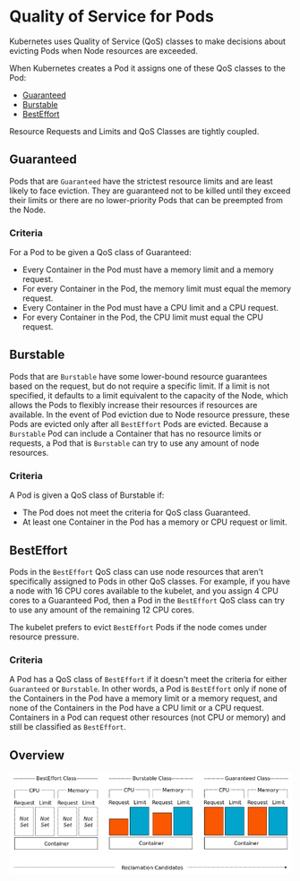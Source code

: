 # Quality of Service for Pods

Kubernetes uses Quality of Service (QoS) classes to make decisions about evicting Pods when Node resources are exceeded.

When Kubernetes creates a Pod it assigns one of these QoS classes to the Pod:

- [Guaranteed](#guaranteed)
- [Burstable](#burstable)
- [BestEffort](#besteffort)

Resource Requests and Limits and QoS Classes are tightly coupled.


## Guaranteed

Pods that are `Guaranteed` have the strictest resource limits and are least likely to face eviction. They are guaranteed not to be killed until they exceed their limits or there are no lower-priority Pods that can be preempted from the Node.

### Criteria
For a Pod to be given a QoS class of Guaranteed:

- Every Container in the Pod must have a memory limit and a memory request.
- For every Container in the Pod, the memory limit must equal the memory request.
- Every Container in the Pod must have a CPU limit and a CPU request.
- For every Container in the Pod, the CPU limit must equal the CPU request.

## Burstable

Pods that are `Burstable` have some lower-bound resource guarantees based on the request, but do not require a specific limit. If a limit is not specified, it defaults to a limit equivalent to the capacity of the Node, which allows the Pods to flexibly increase their resources if resources are available. In the event of Pod eviction due to Node resource pressure, these Pods are evicted only after all `BestEffort` Pods are evicted. Because a `Burstable` Pod can include a Container that has no resource limits or requests, a Pod that is `Burstable` can try to use any amount of node resources.

### Criteria

A Pod is given a QoS class of Burstable if:

- The Pod does not meet the criteria for QoS class Guaranteed.
- At least one Container in the Pod has a memory or CPU request or limit.


## BestEffort

Pods in the `BestEffort` QoS class can use node resources that aren't specifically assigned to Pods in other QoS classes. For example, if you have a node with 16 CPU cores available to the kubelet, and you assign 4 CPU cores to a Guaranteed Pod, then a Pod in the `BestEffort` QoS class can try to use any amount of the remaining 12 CPU cores.

The kubelet prefers to evict `BestEffort` Pods if the node comes under resource pressure.

### Criteria

A Pod has a QoS class of `BestEffort` if it doesn't meet the criteria for either `Guaranteed` or `Burstable`. In other words, a Pod is `BestEffort` only if none of the Containers in the Pod have a memory limit or a memory request, and none of the Containers in the Pod have a CPU limit or a CPU request. Containers in a Pod can request other resources (not CPU or memory) and still be classified as `BestEffort`.

## Overview

![QoS Overview](../img/resource-requests-and-limits/qos.png)
